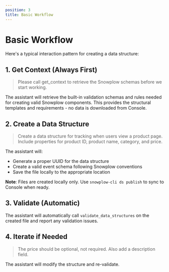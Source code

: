 ```yaml
---
position: 3
title: Basic Workflow
---
```


# Basic Workflow

Here's a typical interaction pattern for creating a data structure:

## 1. Get Context (Always First)

> Please call get_context to retrieve the Snowplow schemas before we start working.

The assistant will retrieve the built-in validation schemas and rules needed for creating valid Snowplow components. This provides the structural templates and requirements - no data is downloaded from Console.

## 2. Create a Data Structure

> Create a data structure for tracking when users view a product page. Include properties for product ID, product name, category, and price.

The assistant will:
- Generate a proper UUID for the data structure
- Create a valid event schema following Snowplow conventions
- Save the file locally to the appropriate location

**Note**: Files are created locally only. Use `snowplow-cli ds publish` to sync
to Console when ready.

## 3. Validate (Automatic)

The assistant will automatically call `validate_data_structures` on the created
file and report any validation issues.

## 4. Iterate if Needed

> The price should be optional, not required. Also add a description field.

The assistant will modify the structure and re-validate.
